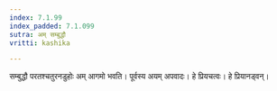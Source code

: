 ```yaml
---
index: 7.1.99
index_padded: 7.1.099
sutra: अम् सम्बुद्धौ
vritti: kashika

---
```

सम्बुद्धौ परतश्चतुरनडुहोः अम् आगमो भवति। पूर्वस्य अयम् अपवादः। हे प्रियचत्वः। हे प्रियानड्वन्।